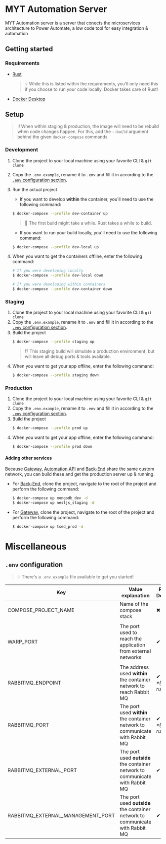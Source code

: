 # MYT Automation Server
MYT Automation server is a server that conects the microservices architecture to Power Automate, a low code tool for easy integration & automation

## Getting started
### Requirements
- [Rust](https://www.rust-lang.org/tools/install)
  > :bulb: While this is listed within the requirements, you'll only need this if you choose to run your code locally. Docker takes care of Rust!
- [Docker Desktop](https://www.docker.com/get-started)

## Setup
> ‼ When within staging & production, the image will need to be rebuild when code changes happen. 
> For this, add the `--build` argument behind the given `docker-compose` commands

### Development
1. Clone the project to your local machine using your favorite CLI & `git clone`
2. Copy the `.env.example`, rename it to `.env` and fill it in according to the [`.env` configuration section](#env-configuration).
3. Run the actual project
   - If you want to develop **within** the container, you'll need to use the following command:
    ```bash
    $ docker-compose --profile dev-container up
    ```
    > 🚨 The first build might take a while. Rust takes a while to build.

   - If you want to run your build locally, you'll need to use the following command:
    ```bash
    $ docker-compose --profile dev-local up
    ```
4. When you want to get the containers offline, enter the following command:
   ```bash
   # If you were developing locally
   $ docker-compose --profile dev-local down

   # If you were developing within containers
   $ docker-compose --profile dev-container down
   ```
### Staging
1. Clone the project to your local machine using your favorite CLI & `git clone`
2. Copy the `.env.example`, rename it to `.env` and fill it in according to the [`.env` configuration section](#env-configuration).
3. Build the project
   ```bash
   $ docker-compose --profile staging up
   ```
   > ⁉ This staging build will simulate a production environment, but will leave all debug ports & tools available.
4. When you want to get your app offline, enter the following command:
   ```bash
   $ docker-compose --profile staging down
   ```

### Production
1. Clone the project to your local machine using your favorite CLI & `git clone`
2. Copy the `.env.example`, rename it to `.env` and fill it in according to the [`.env` configuration section](#env-configuration).
3. Build the project
   ```bash
   $ docker-compose --profile prod up
   ```
4. When you want to get your app offline, enter the following command:
   ```bash
   $ docker-compose --profile prod down
   ```

#### Adding other services
Because [Gateway](https://git.ti.howest.be/TI/2021-2022/s5/trending-topics/projects/hybrid-work1/gateway), [Automation API](https://git.ti.howest.be/TI/2021-2022/s5/trending-topics/projects/hybrid-work1/automateapi) and [Back-End](https://git.ti.howest.be/TI/2021-2022/s5/trending-topics/projects/hybrid-work1/back-end) share the same custom network, you can build these and get the production server up & running.

- For [Back-End](https://git.ti.howest.be/TI/2021-2022/s5/trending-topics/projects/hybrid-work1/back-end), clone the project, navigate to the root of the project and perform the following command:
  ```bash
  $ docker-compose up mongodb_dev -d
  $ docker-compose up nestjs_staging -d
  ```
- For [Gateway](https://git.ti.howest.be/TI/2021-2022/s5/trending-topics/projects/hybrid-work1/gateway), clone the project, navigate to the root of the project and perform the following command:
  ```bash
  $ docker-compose up tsed_prod -d
  ```

# Miscellaneous
## `.env` configuration
> :bulb: There's a `.env.example` file available to get you started!

|Key|Value explanation|Required for Development?|... Staging?|... Production?|Value example|
|---|---|---|---|---|---|
|COMPOSE_PROJECT_NAME|Name of the compose stack|✖|✖|✖|MYT Automate Server|
|||||||
|WARP_PORT|The port used to reach the application from external networks|✔|✔|✔|3030|
|||||||
|RABBITMQ_ENDPOINT|The address used **within** the container network to reach Rabbit MQ|✔* </br> *\*If the code's running locally*|✖|✖|localhost|
|RABBITMQ_PORT|The port used **within** the container network to communicate with Rabbit MQ|✔* </br> *\*If the code's running locally*|✖|✖|5672|
|RABBITMQ_EXTERNAL_PORT|The port used **outside** the container network to communicate with Rabbit MQ|✔|✔|✖|5672|
|RABBITMQ_EXTERNAL_MANAGEMENT_PORT|The port used **outside** the container network to communicate with Rabbit MQ|✔|✔|✖|15672|


